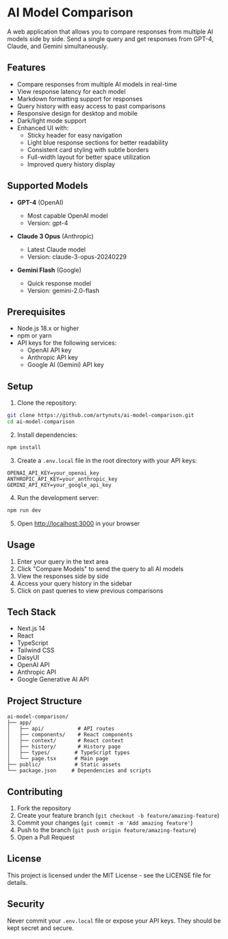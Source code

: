 # AI Model Comparison

A web application that allows you to compare responses from multiple AI models side by side. Send a single query and get responses from GPT-4, Claude, and Gemini simultaneously.

## Features

- Compare responses from multiple AI models in real-time
- View response latency for each model
- Markdown formatting support for responses
- Query history with easy access to past comparisons
- Responsive design for desktop and mobile
- Dark/light mode support
- Enhanced UI with:
  - Sticky header for easy navigation
  - Light blue response sections for better readability
  - Consistent card styling with subtle borders
  - Full-width layout for better space utilization
  - Improved query history display

## Supported Models

- **GPT-4** (OpenAI)

  - Most capable OpenAI model
  - Version: gpt-4

- **Claude 3 Opus** (Anthropic)

  - Latest Claude model
  - Version: claude-3-opus-20240229

- **Gemini Flash** (Google)
  - Quick response model
  - Version: gemini-2.0-flash

## Prerequisites

- Node.js 18.x or higher
- npm or yarn
- API keys for the following services:
  - OpenAI API key
  - Anthropic API key
  - Google AI (Gemini) API key

## Setup

1. Clone the repository:

```bash
git clone https://github.com/artynuts/ai-model-comparison.git
cd ai-model-comparison
```

2. Install dependencies:

```bash
npm install
```

3. Create a `.env.local` file in the root directory with your API keys:

```env
OPENAI_API_KEY=your_openai_key
ANTHROPIC_API_KEY=your_anthropic_key
GEMINI_API_KEY=your_google_api_key
```

4. Run the development server:

```bash
npm run dev
```

5. Open [http://localhost:3000](http://localhost:3000) in your browser

## Usage

1. Enter your query in the text area
2. Click "Compare Models" to send the query to all AI models
3. View the responses side by side
4. Access your query history in the sidebar
5. Click on past queries to view previous comparisons

## Tech Stack

- Next.js 14
- React
- TypeScript
- Tailwind CSS
- DaisyUI
- OpenAI API
- Anthropic API
- Google Generative AI API

## Project Structure

```
ai-model-comparison/
├── app/
│   ├── api/           # API routes
│   ├── components/    # React components
│   ├── context/       # React context
│   ├── history/       # History page
│   ├── types/        # TypeScript types
│   └── page.tsx      # Main page
├── public/           # Static assets
└── package.json     # Dependencies and scripts
```

## Contributing

1. Fork the repository
2. Create your feature branch (`git checkout -b feature/amazing-feature`)
3. Commit your changes (`git commit -m 'Add amazing feature'`)
4. Push to the branch (`git push origin feature/amazing-feature`)
5. Open a Pull Request

## License

This project is licensed under the MIT License - see the LICENSE file for details.

## Security

Never commit your `.env.local` file or expose your API keys. They should be kept secret and secure.
